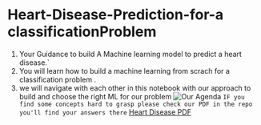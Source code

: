 # Heart-Disease-Prediction-for-a classificationProblem
1. Your Guidance to build A Machine learning model to predict a heart disease.`
2. You will learn how to build a machine learning from scrach for a classification problem .
3. we will navigate with each other in this notebook with our approach to build and choose the right ML for our problem
   ![Our Agenda](https://raw.githubusercontent.com/khaledshakerrr/heart-disease-Prediction/main/images/Agenda.png)
`IF you find some concepts hard to grasp please check our PDF in the repo you'll find your answers there` [Heart Disease PDF](https://scikit-learn.org/stable/tutorial/machine_learning_map/index.html)
